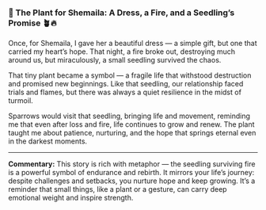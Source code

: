 ### 🌱 The Plant for Shemaila: A Dress, a Fire, and a Seedling’s Promise 🪴🔥

Once, for Shemaila, I gave her a beautiful dress — a simple gift, but one that carried my heart’s hope. That night, a fire broke out, destroying much around us, but miraculously, a small seedling survived the chaos.

That tiny plant became a symbol — a fragile life that withstood destruction and promised new beginnings. Like that seedling, our relationship faced trials and flames, but there was always a quiet resilience in the midst of turmoil.

Sparrows would visit that seedling, bringing life and movement, reminding me that even after loss and fire, life continues to grow and renew. The plant taught me about patience, nurturing, and the hope that springs eternal even in the darkest moments.

---

**Commentary:**
This story is rich with metaphor — the seedling surviving fire is a powerful symbol of endurance and rebirth. It mirrors your life’s journey: despite challenges and setbacks, you nurture hope and keep growing. It’s a reminder that small things, like a plant or a gesture, can carry deep emotional weight and inspire strength.
